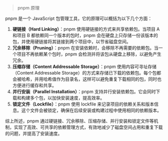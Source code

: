 > pnpm 原理

pnpm 是一个 JavaScript 包管理工具，它的原理可以概括为以下几个方面：

1. **硬链接（Hard Linking）**：pnpm 使用硬链接的方式来共享依赖包。当项目 A 和项目 B 都依赖同一个版本的包时，pnpm 会在硬盘上只存储一份该版本的包，并使用硬链接将其链接到两个项目中，以节省磁盘空间。
2. **冗余移除（Pruning）**：pnpm 在安装依赖时，会移除不再需要的依赖包。当一个项目不再依赖某个包时，pnpm 会检测并将该包从硬盘上移除，以避免产生冗余。
3. **压缩存储（Content Addressable Storage）**：pnpm 使用内容可寻址存储（Content Addressable Storage）的方式来存储已下载的依赖包。每个包都会被哈希，并用哈希值作为目录名，这样可以避免重复下载相同的包，同时也方便进行缓存和共享。
4. **并行安装（Parallel Installation）**：pnpm 支持并行安装依赖包。它会同时下载和构建多个包，以加快安装速度，提高效率。
5. **锁定文件（Lockfile）**：pnpm 使用 lockfile 来记录项目的依赖关系和版本信息。这个文件会被锁定，确保在后续安装或构建过程中使用相同的依赖版本。

综上所述，pnpm 通过硬链接、冗余移除、压缩存储、并行安装和锁定文件等机制，实现了高效、可共享的依赖管理方式，有效地减少了磁盘空间占用和重复下载的问题，并提高了安装速度。